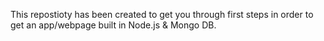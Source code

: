 This repostioty has been created to get you through first steps in order to get an app/webpage built in Node.js & Mongo DB.
